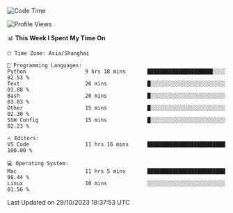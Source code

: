<!--START_SECTION:waka-->
![Code Time](http://img.shields.io/badge/Code%20Time-210%20hrs%2020%20mins-blue)

![Profile Views](http://img.shields.io/badge/Profile%20Views-3-blue)

📊 **This Week I Spent My Time On** 

```text
🕑︎ Time Zone: Asia/Shanghai

💬 Programming Languages: 
Python                   9 hrs 18 mins       █████████████████████░░░░   82.53 % 
Text                     26 mins             █░░░░░░░░░░░░░░░░░░░░░░░░   03.88 % 
Bash                     20 mins             █░░░░░░░░░░░░░░░░░░░░░░░░   03.03 % 
Other                    15 mins             █░░░░░░░░░░░░░░░░░░░░░░░░   02.30 % 
SSH Config               15 mins             █░░░░░░░░░░░░░░░░░░░░░░░░   02.23 % 

🔥 Editors: 
VS Code                  11 hrs 16 mins      █████████████████████████   100.00 % 

💻 Operating System: 
Mac                      11 hrs 5 mins       █████████████████████████   98.44 % 
Linux                    10 mins             ░░░░░░░░░░░░░░░░░░░░░░░░░   01.56 % 
```


 Last Updated on 29/10/2023 18:37:53 UTC
<!--END_SECTION:waka-->